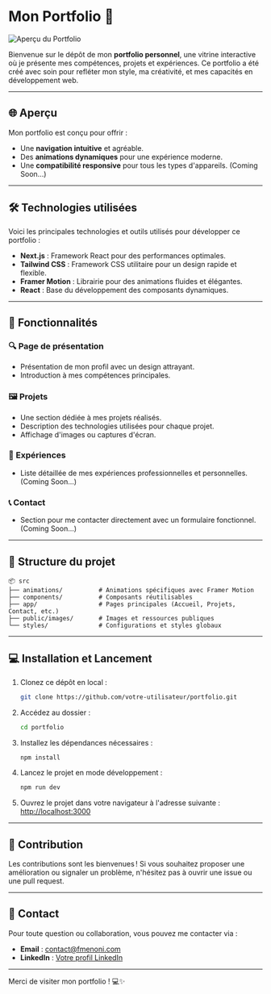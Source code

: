# Mon Portfolio 🌟

![Aperçu du Portfolio](https://i.imgur.com/5hDiVrX.png)

Bienvenue sur le dépôt de mon **portfolio personnel**, une vitrine interactive où je présente mes compétences, projets et expériences. Ce portfolio a été créé avec soin pour refléter mon style, ma créativité, et mes capacités en développement web.

---

## 🌐 Aperçu

Mon portfolio est conçu pour offrir :

- Une **navigation intuitive** et agréable.
- Des **animations dynamiques** pour une expérience moderne.
- Une **compatibilité responsive** pour tous les types d'appareils. (Coming Soon...)

---

## 🛠️ Technologies utilisées

Voici les principales technologies et outils utilisés pour développer ce portfolio :

- **Next.js** : Framework React pour des performances optimales.
- **Tailwind CSS** : Framework CSS utilitaire pour un design rapide et flexible.
- **Framer Motion** : Librairie pour des animations fluides et élégantes.
- **React** : Base du développement des composants dynamiques.

---

## 🚀 Fonctionnalités

### 🔍 Page de présentation
- Présentation de mon profil avec un design attrayant.
- Introduction à mes compétences principales.

### 🖼️ Projets
- Une section dédiée à mes projets réalisés.
- Description des technologies utilisées pour chaque projet.
- Affichage d'images ou captures d'écran.

### 📑 Expériences
- Liste détaillée de mes expériences professionnelles et personnelles. (Coming Soon...)

### 📞 Contact
- Section pour me contacter directement avec un formulaire fonctionnel. (Coming Soon...)

---

## 📂 Structure du projet

```plaintext
📦 src
├── animations/          # Animations spécifiques avec Framer Motion
├── components/          # Composants réutilisables
├── app/                 # Pages principales (Accueil, Projets, Contact, etc.)
├── public/images/       # Images et ressources publiques
└── styles/              # Configurations et styles globaux
```

---

## 💻 Installation et Lancement

1. Clonez ce dépôt en local :

   ```bash
   git clone https://github.com/votre-utilisateur/portfolio.git
   ```

2. Accédez au dossier :

   ```bash
   cd portfolio
   ```

3. Installez les dépendances nécessaires :

   ```bash
   npm install
   ```

4. Lancez le projet en mode développement :

   ```bash
   npm run dev
   ```

5. Ouvrez le projet dans votre navigateur à l'adresse suivante : [http://localhost:3000](http://localhost:3000)

---

## 🤝 Contribution

Les contributions sont les bienvenues ! Si vous souhaitez proposer une amélioration ou signaler un problème, n'hésitez pas à ouvrir une issue ou une pull request.

---

## 📩 Contact

Pour toute question ou collaboration, vous pouvez me contacter via :

- **Email** : [contact@fmenoni.com](mailto:contact@fmenoni.com)
- **LinkedIn** : [Votre profil LinkedIn](https://www.linkedin.com/in/fab-men/)

---

Merci de visiter mon portfolio ! 💻✨
